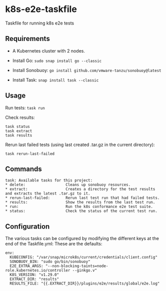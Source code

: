 # k8s-e2e-taskfile
Taskfile for running k8s e2e tests

## Requirements
* A Kubernetes cluster with 2 nodes.

* Install Go: `sudo snap install go --classic`

* Install Sonobuoy: `go install github.com/vmware-tanzu/sonobuoy@latest`

* Install Task: `snap install task --classic`

## Usage

Run tests: `task run`

Check results:
```
task status
task extract
task results
```

Rerun last failed tests (using last created .tar.gz in the current directory):
```
task rerun-last-failed
```

## Commands
```
task: Available tasks for this project:
* delete:                  Cleans up sonobuoy resources.
* extract:                 Creates a directory for the test results and extracts the latest .tar.gz to it.
* rerun-last-failed:       Rerun last test run that had failed tests.
* results:                 Show the results from the last test run.
* run:                     Run the k8s conformance e2e test suite.
* status:                  Check the status of the current test run.
```

## Configuration
The various tasks can be configured by modifying the different keys at the end of the Taskfile.yml:
These are the defaults:
```
env:
  KUBECONFIG: "/var/snap/microk8s/current/credentials/client.config"
  SONOBUOY_BIN: "sudo go/bin/sonobuoy"
  E2E_EXTRA_ARGS: "--non-blocking-taints=node-role.kubernetes.io/controller --ginkgo.v"
  K8S_VERSION: "v1.29.0"
  EXTRACT_DIR: "results"
  RESULTS_FILE: "{{.EXTRACT_DIR}}/plugins/e2e/results/global/e2e.log"
```
